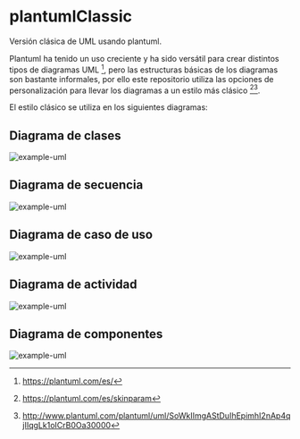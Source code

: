 # plantumlClassic

Versión clásica de UML usando plantuml.

Plantuml ha tenido un uso creciente y ha sido versátil para crear distintos tipos de diagramas UML [^fn1], pero las estructuras básicas de los diagramas son bastante informales, por ello este repositorio utiliza las opciones de personalización para llevar los diagramas a un estilo más clásico [^fn2][^fn3].

El estilo clásico se utiliza en los siguientes diagramas:

## Diagrama de clases
![example-uml](http://www.plantuml.com/plantuml/proxy?cache=no&src=https://raw.githubusercontent.com/lobogral/practicas_UML/master/src/clases.iuml)
## Diagrama de secuencia
![example-uml](http://www.plantuml.com/plantuml/proxy?cache=no&src=https://raw.githubusercontent.com/lobogral/practicas_UML/master/src/secuencia.iuml)
## Diagrama de caso de uso
![example-uml](http://www.plantuml.com/plantuml/proxy?cache=no&src=https://raw.githubusercontent.com/lobogral/practicas_UML/master/src/casouso.iuml)
## Diagrama de actividad
![example-uml](http://www.plantuml.com/plantuml/proxy?cache=no&src=https://raw.githubusercontent.com/lobogral/practicas_UML/master/src/actividad.iuml)
## Diagrama de componentes
![example-uml](http://www.plantuml.com/plantuml/proxy?cache=no&src=https://raw.githubusercontent.com/lobogral/practicas_UML/master/src/componente.iuml)

[^fn1]: https://plantuml.com/es/

[^fn2]: https://plantuml.com/es/skinparam

[^fn3]: http://www.plantuml.com/plantuml/uml/SoWkIImgAStDuIhEpimhI2nAp4qjIIqgLk1oICrB0Oa30000
